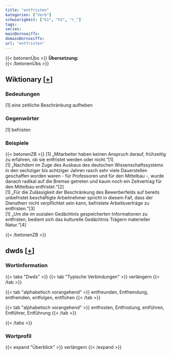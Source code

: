 ```yaml
---
title: "entfristen"
kategorien: ["Verb"]
schwierigkeit: ["k1", "h2", "r_"]
tags:
series:
mainDornseiffs:
domainDornseiffs:
url: "entfristen"
---
```


{{< betonenÜbs >}}
**Übersetzung:**  
{{< /betonenÜbs >}}

## Wiktionary [[+](https://de.wiktionary.org/wiki/entfristen)]

### Bedeutungen
[1] eine zeitliche Beschränkung aufheben  

### Gegenwörter
[1] befristen  

### Beispiele
{{< betonenZB >}}
[1] „Mitarbeiter haben keinen Anspruch darauf, frühzeitig zu erfahren, ob sie entfristet werden oder nicht.“[1]  
[1] „Nachdem im Zuge des Ausbaus des deutschen Wissenschaftssystems in den sechziger bis achtziger Jahren rasch sehr viele Dauerstellen geschaffen worden waren - für Professoren und für den Mittelbau -, wurde danach radikal auf die Bremse getreten und kaum noch ein Zeitvertrag für den Mittelbau entfristet.“[2]  
[1] „Für die Zulässigkeit der Beschränkung des Bewerberfelds auf bereits unbefristet beschäftigte Arbeitnehmer spricht in diesem Fall, dass der Dienstherr nicht verpflichtet sein kann, befristete Arbeitsverträge zu entfristen.“[3]  
[1] „Um die im sozialen Gedächtnis gespeicherten Informationen zu entfristen, bedient sich das kulturelle Gedächtnis Trägern materieller Natur.“[4]  

{{< /betonenZB >}}


## dwds [[+](https://www.dwds.de/wb/entfristen)]

### Wortinformation
{{< tabs "Dwds" >}}
{{< tab "Typische Verbindungen" >}}
verlängern
{{< /tab >}}

{{< tab "alphabetisch vorangehend" >}}
entfreunden, Entfremdung, entfremden, entfolgen, entflohen
{{< /tab >}}

{{< tab "alphabetisch vorangehend" >}}
entfrosten, Entfrostung, entführen, Entführer, Entführung
{{< /tab >}}

{{< /tabs >}}

### Wortprofil
{{< expand "Überblick" >}} verlängern {{< /expand >}}

